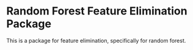 # Random Forest Feature Elimination Package

This is a package for feature elimination, specifically for random forest.
